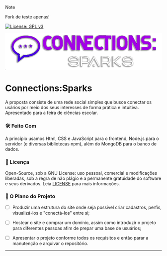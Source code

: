 > [!NOTE]
> Fork de teste apenas!

[![License: GPL v3](https://img.shields.io/badge/License-GPLv3-blue.svg)](https://www.gnu.org/licenses/gpl-3.0)

<picture>
 <source media="(prefers-color-scheme: dark)" srcset="https://github.com/ZinhoRJ/ConnectionSparks/blob/main/logotipo_provisorio.png">
 <source media="(prefers-color-scheme: light)" srcset="https://github.com/ZinhoRJ/ConnectionSparks/blob/main/logotipo_provisorio.png">
 <img alt="YOUR-ALT-TEXT" src="https://github.com/ZinhoRJ/ConnectionSparks/blob/main/logotipo_provisorio.png">
</picture>


# **Connections:Sparks**
A proposta consiste de uma rede social simples que busce conectar os usários por meio dos seus interesses de forma prática e intuitiva. Apresentado para a feira de ciências escolar.
  
### 🛠️ Feito Com
A princípio usamos Html, CSS e JavaScript para o frontend, Node.js para o servidor (e diversas bibliotecas npm), além do MongoDB para o banco de dados.

### 📄 Licença
Open-Source, sob a GNU License: uso pessoal, comercial e modificações liberadas, sob a regra de não plágio e a permanente gratuidade do software e seus derivados. Leia [LICENSE](https://github.com/ZinhoRJ/ConnectionsSparks/blob/main/LICENSE) para mais informações.

### 🔩 O Plano do Projeto
- [ ] Produzir uma estrutura do site onde seja possível criar cadastros, perfis, visualizá-los e "conectá-los" entre si;

- [ ] Hostear o site e comprar um domínio, assim como introduzir o projeto para diferentes pessoas afim de prepar uma base de usuários;

- [ ] Apresentar o projeto conforme todos os requisitos e então parar a manutenção e arquivar o repositório.
---

